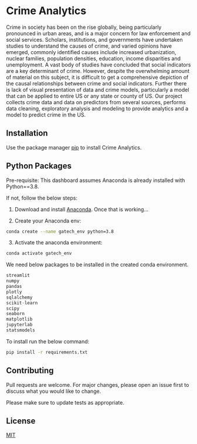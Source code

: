 # Crime Analytics

Crime in society has been on the rise globally, being particularly pronounced in urban areas, and is a major concern for law enforcement and social services. Scholars, institutions, and governments have undertaken studies to understand the causes of crime, and varied opinions have emerged, commonly identified causes include increased urbanization, nuclear families, population densities, education, income disparities and unemployment. A vast body of studies have concluded that social indicators are a key determinant of crime. However, despite the overwhelming amount of material on this subject, it is difficult to get a comprehensive depiction of the causal relationships between crime and social indicators. Further there is lack of visual presentation of data and crime models, particularly a model that can be applied to entire US or any state or county of US. Our project collects crime data and data on predictors from several sources, performs data cleaning, exploratory analysis and modeling to provide analytics and a model to predict crime in the US.

## Installation

Use the package manager [pip](https://pip.pypa.io/en/stable/) to install Crime Analytics.

## Python Packages
Pre-requisite: This dashboard assumes Anaconda is already installed with Python==3.8. 

If not, follow the below steps:

1. Download and install [Anaconda](https://www.anaconda.com/products/individual). Once that is working...

2. Create your Anaconda env: 
```bash
conda create --name gatech_env python=3.8
```

3. Activate the anaconda environment: 
```bash
conda activate gatech_env
```

We need below packages to be installed in the created conda environment.
```python
streamlit
numpy
pandas
plotly
sqlalchemy
scikit-learn
scipy
seaborn
matplotlib
jupyterlab
statsmodels
```
To install run the below command:
```bash
pip install -r requirements.txt
```

## Contributing
Pull requests are welcome. For major changes, please open an issue first to discuss what you would like to change.

Please make sure to update tests as appropriate.

## License
[MIT](https://choosealicense.com/licenses/mit/)